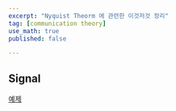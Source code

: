 ```yaml
---
excerpt: "Nyquist Theorm 에 관련한 이것저것 정리"
tag: [communication theory]
use_math: true
published: false

---
```


## Signal

[예제](https://dsp.stackexchange.com/questions/25400/is-there-a-condition-for-bandpass-sampling/25403#25403)
